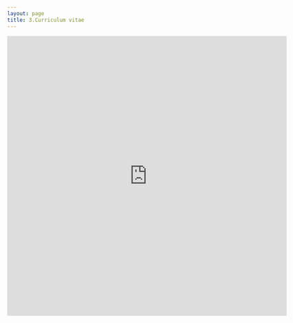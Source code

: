 ```yaml
---
layout: page
title: 3.Curriculum vitae
---
```




<embed src="https:\\martynalukaszewicz.github.io\Lukaszewicz_CV.pdf" width="650px" height="650px" type="text/html" >















  
